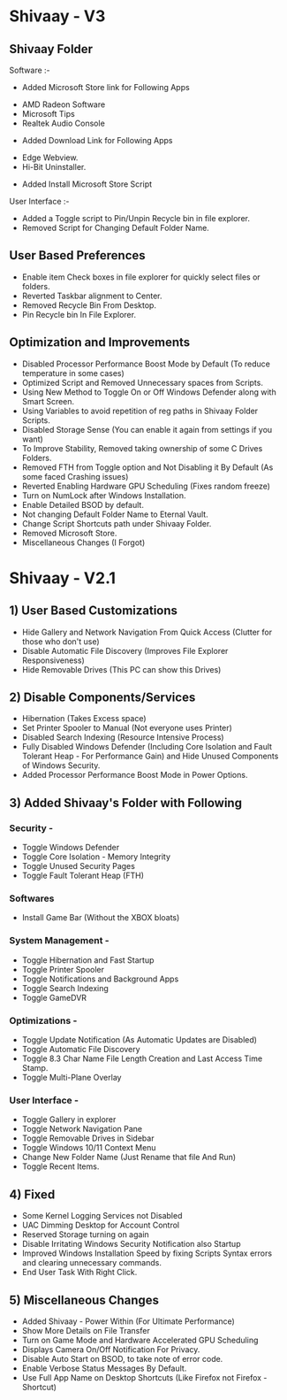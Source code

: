 # Shivaay - V3
## Shivaay Folder
 Software :-
 - Added Microsoft Store link for Following Apps
 + AMD Radeon Software 
 + Microsoft Tips
 + Realtek Audio Console 
 - Added Download Link for Following Apps
 + Edge Webview. 
 + Hi-Bit Uninstaller.
 - Added Install Microsoft Store Script

 User Interface :-
 - Added a Toggle script to Pin/Unpin Recycle bin in file explorer. 
 - Removed Script for Changing Default Folder Name.

## User Based Preferences
 - Enable item Check boxes in file explorer for quickly select files or folders.
 - Reverted Taskbar alignment to Center.
 - Removed Recycle Bin From Desktop.
 - Pin Recycle bin In File Explorer.

## Optimization and Improvements
 - Disabled Processor Performance Boost Mode by Default (To reduce temperature in some cases)
 - Optimized Script and Removed Unnecessary spaces from Scripts.
 - Using New Method to Toggle On or Off Windows Defender along with Smart Screen.
 - Using Variables to avoid repetition of reg paths in Shivaay Folder Scripts.
 - Disabled Storage Sense (You can enable it again from settings if you want)
 - To Improve Stability, Removed taking ownership of some C Drives Folders.
 - Removed FTH from Toggle option and Not Disabling it By Default (As some faced Crashing issues)
 - Reverted Enabling Hardware GPU Scheduling (Fixes random freeze)
 - Turn on NumLock after Windows Installation.
 - Enable Detailed BSOD by default.
 - Not changing Default Folder Name to Eternal Vault.
 - Change Script Shortcuts path under Shivaay Folder.
 - Removed Microsoft Store.
 - Miscellaneous Changes (I Forgot)

# Shivaay - V2.1
## 1) User Based Customizations
 - Hide Gallery and Network Navigation From Quick Access (Clutter for those who don't use)
 - Disable Automatic File Discovery (Improves File Explorer Responsiveness)
 - Hide Removable Drives (This PC can show this Drives) 

## 2) Disable Components/Services
 - Hibernation (Takes Excess space) 
 - Set Printer Spooler to Manual (Not everyone uses Printer)
 - Disabled Search Indexing (Resource Intensive Process)
 - Fully Disabled Windows Defender (Including Core Isolation and Fault Tolerant Heap - For Performance Gain) and Hide Unused Components of Windows Security. 
 - Added Processor Performance Boost Mode in Power Options.

## 3) Added Shivaay's Folder with Following
### Security -
 - Toggle Windows Defender 
 - Toggle Core Isolation - Memory Integrity
 - Toggle Unused Security Pages
 - Toggle Fault Tolerant Heap (FTH)

### Softwares
 - Install Game Bar (Without the XBOX bloats)
 
### System Management -
 - Toggle Hibernation and Fast Startup
 - Toggle Printer Spooler
 - Toggle Notifications and Background Apps 
 - Toggle Search Indexing
 - Toggle GameDVR

### Optimizations -
 - Toggle Update Notification (As Automatic Updates are Disabled) 
 - Toggle Automatic File Discovery
 - Toggle 8.3 Char Name File Length Creation and Last Access Time Stamp.
 - Toggle Multi-Plane Overlay

### User Interface -
 - Toggle Gallery in explorer
 - Toggle Network Navigation Pane 
 - Toggle Removable Drives in Sidebar
 - Toggle Windows 10/11 Context Menu 
 - Change New Folder Name (Just Rename that file And Run)
 - Toggle Recent Items.
 
## 4) Fixed
 - Some Kernel Logging Services not Disabled
 - UAC Dimming Desktop for Account Control
 - Reserved Storage turning on again
 - Disable Irritating Windows Security Notification also Startup
 - Improved Windows Installation Speed by fixing Scripts Syntax errors and clearing unnecessary commands.
 - End User Task With Right Click.

## 5) Miscellaneous Changes
 - Added Shivaay - Power Within (For Ultimate Performance)  
 - Show More Details on File Transfer
 - Turn on Game Mode and Hardware Accelerated GPU Scheduling 
 - Displays Camera On/Off Notification For Privacy. 
 - Disable Auto Start on BSOD, to take note of error code.
 - Enable Verbose Status Messages By Default.
 - Use Full App Name on Desktop Shortcuts (Like Firefox not Firefox - Shortcut)
 